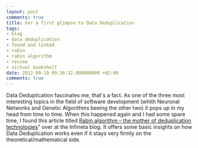 ```yaml
---
layout: post
comments: true
title: For a first glimpse to Data Deduplication
tags:
- blog
- data deduplication
- found and linked
- rabin
- rabin algorithm
- review
- virtual bookshelf
date: 2012-09-19 09:36:32.000000000 +02:00
comments: true
---
```

Data Deduplication fascinates me, that's a fact. As one of the three most interesting topics in the field of software development (whith Neuronal Networks and Genetic Algorithms beeing the other two) it pops up in my head from time to time. When this happened again and I had some spare time, I found this article titled [Rabin algorithm – the mother of deduplication technologies](http://www.infineta.com/blog/rabin-algorithm-%E2%80%93-mother-deduplication-technologies)" over at the Infineta blog. It offers some basic insights on how Data Deduplication works even if it stays very firmly on the theoretical/mathematical side.
